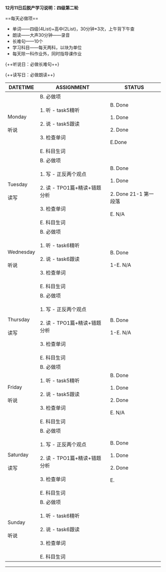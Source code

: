 **12月11日后脱产学习说明：四级第二轮**

==每天必做项==

* 单词——四级(4List)+高中(2List)，30分钟*3次，上午背下午查
* 朗读——大声30分钟——录音
* 长难句——10个
* 学习科目——每天两科，以块为单位
* 每天除一科作业外，同时指导课作业

{++听说日：必做长难句++}

{++读写日：必做朗读++}

DATETIME |  ASSIGNMENT | STATUS
------------ | ------------- | -------------
Monday <br><br>听说 | B. 必做项<br><br> 1. 听 - task5精听<br><br> 2. 说 - task5跟读<br><br> 3. 检查单词<br><br> E. 科目生词 | B. Done<br><br>1. Done<br><br>2. Done<br><br> E.Done
Tuesday <br><br>读写 | B. 必做项<br><br> 1. 写 - 正反两个观点 <br><br> 2. 读 - TPO1篇+精读+错题分析 <br><br> 3. 检查单词<br><br> E. 科目生词 | B. Done<br><br>1. Done<br><br>2. Done 21-1 第一段落<br><br> E. N/A
Wednesday <br><br>听说 | B. 必做项<br><br> 1. 听 - task6精听<br><br> 2. 说 - task6跟读<br><br> 3. 检查单词<br><br> E. 科目生词 | B. Done<br><br>1-E. N/A
Thursday <br><br>读写 | B. 必做项<br><br> 1. 写 - 正反两个观点 <br><br> 2. 读 - TPO1篇+精读+错题分析 <br><br> 3. 检查单词<br><br> E. 科目生词 | B. Done<br><br>1-E. N/A
Friday <br><br>听说 | B. 必做项<br><br> 1. 听 - task5精听<br><br> 2. 说 - task5跟读<br><br> 3. 检查单词<br><br> E. 科目生词 | B. Done<br><br>1. Done<br><br>2. Done<br><br> E. N/A
Saturday <br><br>读写 | B. 必做项<br><br> 1. 写 - 正反两个观点 <br><br> 2. 读 - TPO1篇+精读+错题分析 <br><br> 3. 检查单词<br><br> E. 科目生词 | B. Done<br><br>1. Done<br><br>2. Done<br><br>E.
Sunday <br><br>听说 | B. 必做项<br><br> 1. 听 - task6精听<br><br> 2. 说 - task6跟读<br><br> 3. 检查单词<br><br> E. 科目生词 | 


----


    